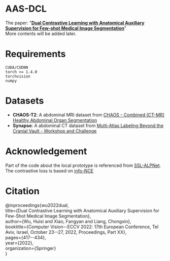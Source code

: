 # AAS-DCL
The paper: "[**Dual Contrastive Learning with Anatomical Auxiliary Supervision for Few-shot Medical Image Segmentation**](https://link.springer.com/chapter/10.1007/978-3-031-20044-1_24)"  
More contents will be added later.

# Requirements
```
CUDA/CUDNN
torch >= 1.4.0
torchvision
numpy
```

# Datasets
* **CHAOS-T2**: A abdominal MRI dataset from [CHAOS - Combined (CT-MR) Healthy Abdominal Organ Segmentation](https://chaos.grand-challenge.org/)
* **Synapse**: A abdominal CT dataset from [Multi-Atlas Labeling Beyond the Cranial Vault - Workshop and Challenge](https://www.synapse.org/#!Synapse:syn3193805/wiki/217789)

# Acknowledgement
Part of the code about the local prototype is referenced from [SSL-ALPNet](https://github.com/cheng-01037/Self-supervised-Fewshot-Medical-Image-Segmentation).  
The contrastive loss is based on [info-NCE](https://github.com/RElbers/info-nce-pytorch)


# Citation
@inproceedings{wu2022dual,  
  title={Dual Contrastive Learning with Anatomical Auxiliary Supervision for Few-Shot Medical Image Segmentation},  
  author={Wu, Huisi and Xiao, Fangyan and Liang, Chongxin},  
  booktitle={Computer Vision--ECCV 2022: 17th European Conference, Tel Aviv, Israel, October 23--27, 2022, Proceedings, Part XX},  
  pages={417--434},  
  year={2022},  
  organization={Springer}  
}  

